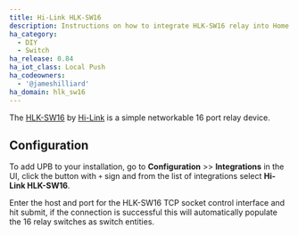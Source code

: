 ```yaml
---
title: Hi-Link HLK-SW16
description: Instructions on how to integrate HLK-SW16 relay into Home Assistant.
ha_category:
  - DIY
  - Switch
ha_release: 0.84
ha_iot_class: Local Push
ha_codeowners:
  - '@jameshilliard'
ha_domain: hlk_sw16
---
```


The [HLK-SW16](http://www.hlktech.net/product_detail.php?ProId=48) by [Hi-Link](http://www.hlktech.net/) is a simple networkable 16 port relay device.

## Configuration

To add UPB to your installation, go to **Configuration** >> **Integrations** in the UI, click the button with `+` sign and from the list of integrations select **Hi-Link HLK-SW16**.

Enter the host and port for the HLK-SW16 TCP socket control interface and hit submit, if the connection is successful this will automatically populate the 16 relay switches as switch entities.
